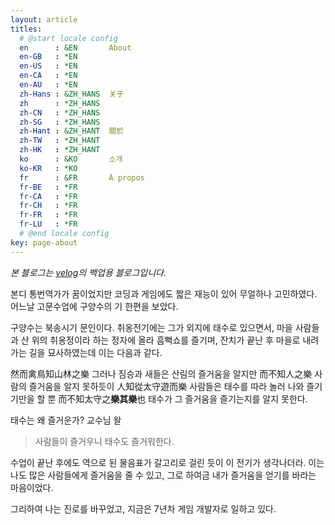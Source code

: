 ```yaml
---
layout: article
titles:
  # @start locale config
  en      : &EN       About
  en-GB   : *EN
  en-US   : *EN
  en-CA   : *EN
  en-AU   : *EN
  zh-Hans : &ZH_HANS  关于
  zh      : *ZH_HANS
  zh-CN   : *ZH_HANS
  zh-SG   : *ZH_HANS
  zh-Hant : &ZH_HANT  關於
  zh-TW   : *ZH_HANT
  zh-HK   : *ZH_HANT
  ko      : &KO       소개
  ko-KR   : *KO
  fr      : &FR       À propos
  fr-BE   : *FR
  fr-CA   : *FR
  fr-CH   : *FR
  fr-FR   : *FR
  fr-LU   : *FR
  # @end locale config
key: page-about
---
```


*본 블로그는 [velog](https://velog.io/@sh41107/posts)의 백업용 블로그입니다.*


본디 통번역가가 꿈이었지만 코딩과 게임에도 짧은 재능이 있어 무얼하나 고민하였다. 어느날 고문수업에 구양수의 기 한편을 보았다.

구양수는 북송시기 문인이다. 취옹전기에는 그가 외지에 태수로 있으면서, 마을 사람들과 산 위의 취옹정이라 하는 정자에 올라 흠뻑쇼를 즐기며, 잔치가 끝난 후 마을로 내려가는 길을 묘사하였는데 이는 다음과 같다.

然而禽鳥知山林之樂
그러나 짐승과 새들은 산림의 즐거움을 알지만
而不知人之樂
사람의 즐거움을 알지 못하듯이
人知從太守遊而樂
사람들은 태수를 따라 놀러 나와 즐기기만을 할 뿐
而不知太守之**樂其樂**也
태수가 그 즐거움을 즐기는지를 알지 못한다.

태수는 왜 즐거운가? 교수님 왈
> 사람들이 즐거우니 태수도 즐거워한다.

수업이 끝난 후에도 역으로 된 물음표가 갈고리로 걸린 듯이 이 전기가 생각나더라. 이는 나도 많은 사람들에게 즐거움을 줄 수 있고, 그로 하여금 내가 즐거움을 얻기를 바라는 마음이었다.

그리하여 나는 진로를 바꾸었고, 지금은 7년차 게임 개발자로 일하고 있다.
